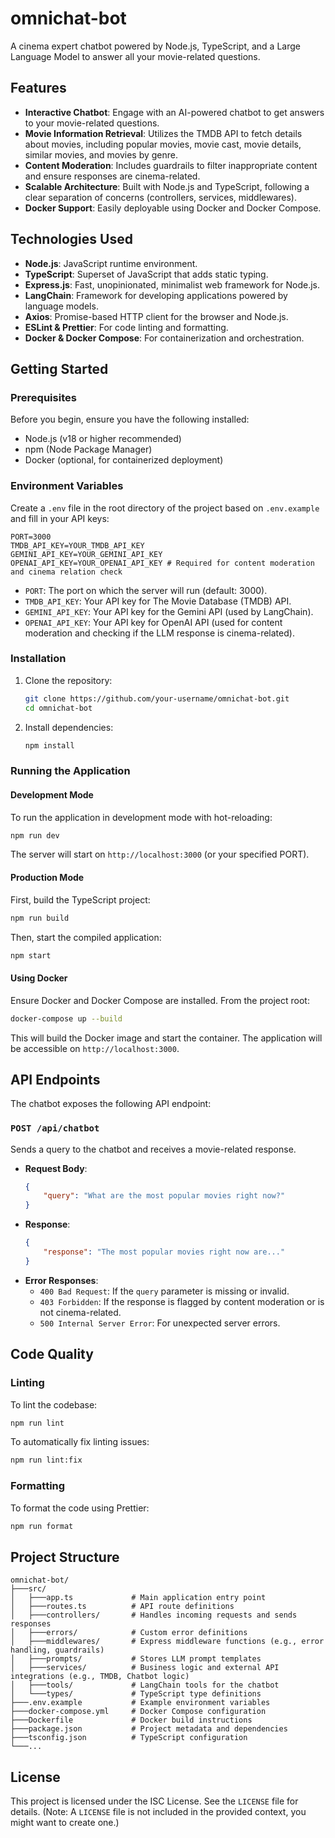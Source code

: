 # omnichat-bot

A cinema expert chatbot powered by Node.js, TypeScript, and a Large Language Model to answer all your movie-related questions.

## Features

- **Interactive Chatbot**: Engage with an AI-powered chatbot to get answers to your movie-related questions.
- **Movie Information Retrieval**: Utilizes the TMDB API to fetch details about movies, including popular movies, movie cast, movie details, similar movies, and movies by genre.
- **Content Moderation**: Includes guardrails to filter inappropriate content and ensure responses are cinema-related.
- **Scalable Architecture**: Built with Node.js and TypeScript, following a clear separation of concerns (controllers, services, middlewares).
- **Docker Support**: Easily deployable using Docker and Docker Compose.

## Technologies Used

- **Node.js**: JavaScript runtime environment.
- **TypeScript**: Superset of JavaScript that adds static typing.
- **Express.js**: Fast, unopinionated, minimalist web framework for Node.js.
- **LangChain**: Framework for developing applications powered by language models.
- **Axios**: Promise-based HTTP client for the browser and Node.js.
- **ESLint & Prettier**: For code linting and formatting.
- **Docker & Docker Compose**: For containerization and orchestration.

## Getting Started

### Prerequisites

Before you begin, ensure you have the following installed:

- Node.js (v18 or higher recommended)
- npm (Node Package Manager)
- Docker (optional, for containerized deployment)

### Environment Variables

Create a `.env` file in the root directory of the project based on `.env.example` and fill in your API keys:

```
PORT=3000
TMDB_API_KEY=YOUR_TMDB_API_KEY
GEMINI_API_KEY=YOUR_GEMINI_API_KEY
OPENAI_API_KEY=YOUR_OPENAI_API_KEY # Required for content moderation and cinema relation check
```

- `PORT`: The port on which the server will run (default: 3000).
- `TMDB_API_KEY`: Your API key for The Movie Database (TMDB) API.
- `GEMINI_API_KEY`: Your API key for the Gemini API (used by LangChain).
- `OPENAI_API_KEY`: Your API key for OpenAI API (used for content moderation and checking if the LLM response is cinema-related).

### Installation

1.  Clone the repository:
    ```bash
    git clone https://github.com/your-username/omnichat-bot.git
    cd omnichat-bot
    ```
2.  Install dependencies:
    ```bash
    npm install
    ```

### Running the Application

#### Development Mode

To run the application in development mode with hot-reloading:

```bash
npm run dev
```

The server will start on `http://localhost:3000` (or your specified PORT).

#### Production Mode

First, build the TypeScript project:

```bash
npm run build
```

Then, start the compiled application:

```bash
npm start
```

#### Using Docker

Ensure Docker and Docker Compose are installed. From the project root:

```bash
docker-compose up --build
```

This will build the Docker image and start the container. The application will be accessible on `http://localhost:3000`.

## API Endpoints

The chatbot exposes the following API endpoint:

### `POST /api/chatbot`

Sends a query to the chatbot and receives a movie-related response.

-   **Request Body**:
    ```json
    {
        "query": "What are the most popular movies right now?"
    }
    ```
-   **Response**:
    ```json
    {
        "response": "The most popular movies right now are..."
    }
    ```
-   **Error Responses**:
    -   `400 Bad Request`: If the `query` parameter is missing or invalid.
    -   `403 Forbidden`: If the response is flagged by content moderation or is not cinema-related.
    -   `500 Internal Server Error`: For unexpected server errors.

## Code Quality

### Linting

To lint the codebase:

```bash
npm run lint
```

To automatically fix linting issues:

```bash
npm run lint:fix
```

### Formatting

To format the code using Prettier:

```bash
npm run format
```

## Project Structure

```
omnichat-bot/
├───src/
│   ├───app.ts             # Main application entry point
│   ├───routes.ts          # API route definitions
│   ├───controllers/       # Handles incoming requests and sends responses
│   ├───errors/            # Custom error definitions
│   ├───middlewares/       # Express middleware functions (e.g., error handling, guardrails)
│   ├───prompts/           # Stores LLM prompt templates
│   ├───services/          # Business logic and external API integrations (e.g., TMDB, Chatbot logic)
│   ├───tools/             # LangChain tools for the chatbot
│   └───types/             # TypeScript type definitions
├───.env.example           # Example environment variables
├───docker-compose.yml     # Docker Compose configuration
├───Dockerfile             # Docker build instructions
├───package.json           # Project metadata and dependencies
├───tsconfig.json          # TypeScript configuration
└───...
```

## License

This project is licensed under the ISC License. See the `LICENSE` file for details. (Note: A `LICENSE` file is not included in the provided context, you might want to create one.)